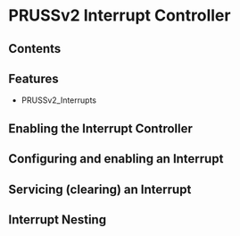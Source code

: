 # PRUSSv2 Interrupt Controller
## Contents
## Features
* PRUSSv2_Interrupts
## Enabling the Interrupt Controller
## Configuring and enabling an Interrupt
## Servicing (clearing) an Interrupt
## Interrupt Nesting
